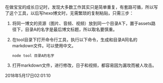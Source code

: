 在做宝宝的成长日记时，发现大多数工作其实只是简单重复，有套路可循，所以写了这个工具，以后写hexo博文时，无需繁琐的复制粘贴，只需三步：

1. 将同一博文的资源（图片、音频、视频）放到同一个目录A下，置于assets路径下，目录A的名字是最后博文标题，所以取名要慎重。

2. 在tool目录下打开命令行工具，执行以下命令，生成和目录A同名的markdown文件。可以使用中文。

   ```
   node tool 目录A的名字
   ```

3. 打开markdown文件，进行修改，日子和视频，都容易因为漏攻而被人攻击。

2018年5月17日02:01:10